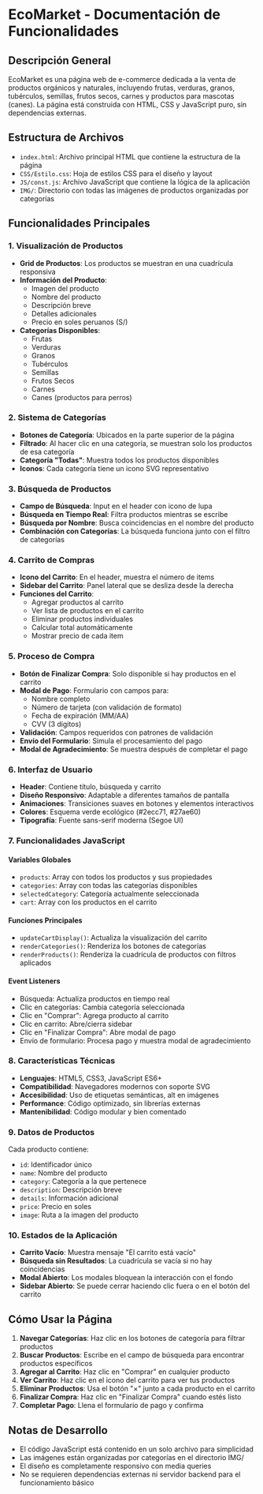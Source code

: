 # EcoMarket - Documentación de Funcionalidades

## Descripción General
EcoMarket es una página web de e-commerce dedicada a la venta de productos orgánicos y naturales, incluyendo frutas, verduras, granos, tubérculos, semillas, frutos secos, carnes y productos para mascotas (canes). La página está construida con HTML, CSS y JavaScript puro, sin dependencias externas.

## Estructura de Archivos
- `index.html`: Archivo principal HTML que contiene la estructura de la página
- `CSS/Estilo.css`: Hoja de estilos CSS para el diseño y layout
- `JS/const.js`: Archivo JavaScript que contiene la lógica de la aplicación
- `IMG/`: Directorio con todas las imágenes de productos organizadas por categorías

## Funcionalidades Principales

### 1. Visualización de Productos
- **Grid de Productos**: Los productos se muestran en una cuadrícula responsiva
- **Información del Producto**:
  - Imagen del producto
  - Nombre del producto
  - Descripción breve
  - Detalles adicionales
  - Precio en soles peruanos (S/)
- **Categorías Disponibles**:
  - Frutas
  - Verduras
  - Granos
  - Tubérculos
  - Semillas
  - Frutos Secos
  - Carnes
  - Canes (productos para perros)

### 2. Sistema de Categorías
- **Botones de Categoría**: Ubicados en la parte superior de la página
- **Filtrado**: Al hacer clic en una categoría, se muestran solo los productos de esa categoría
- **Categoría "Todas"**: Muestra todos los productos disponibles
- **Iconos**: Cada categoría tiene un icono SVG representativo

### 3. Búsqueda de Productos
- **Campo de Búsqueda**: Input en el header con icono de lupa
- **Búsqueda en Tiempo Real**: Filtra productos mientras se escribe
- **Búsqueda por Nombre**: Busca coincidencias en el nombre del producto
- **Combinación con Categorías**: La búsqueda funciona junto con el filtro de categorías

### 4. Carrito de Compras
- **Icono del Carrito**: En el header, muestra el número de items
- **Sidebar del Carrito**: Panel lateral que se desliza desde la derecha
- **Funciones del Carrito**:
  - Agregar productos al carrito
  - Ver lista de productos en el carrito
  - Eliminar productos individuales
  - Calcular total automáticamente
  - Mostrar precio de cada item

### 5. Proceso de Compra
- **Botón de Finalizar Compra**: Solo disponible si hay productos en el carrito
- **Modal de Pago**: Formulario con campos para:
  - Nombre completo
  - Número de tarjeta (con validación de formato)
  - Fecha de expiración (MM/AA)
  - CVV (3 dígitos)
- **Validación**: Campos requeridos con patrones de validación
- **Envío del Formulario**: Simula el procesamiento del pago
- **Modal de Agradecimiento**: Se muestra después de completar el pago

### 6. Interfaz de Usuario
- **Header**: Contiene título, búsqueda y carrito
- **Diseño Responsivo**: Adaptable a diferentes tamaños de pantalla
- **Animaciones**: Transiciones suaves en botones y elementos interactivos
- **Colores**: Esquema verde ecológico (#2ecc71, #27ae60)
- **Tipografía**: Fuente sans-serif moderna (Segoe UI)

### 7. Funcionalidades JavaScript

#### Variables Globales
- `products`: Array con todos los productos y sus propiedades
- `categories`: Array con todas las categorías disponibles
- `selectedCategory`: Categoría actualmente seleccionada
- `cart`: Array con los productos en el carrito

#### Funciones Principales
- `updateCartDisplay()`: Actualiza la visualización del carrito
- `renderCategories()`: Renderiza los botones de categorías
- `renderProducts()`: Renderiza la cuadrícula de productos con filtros aplicados

#### Event Listeners
- Búsqueda: Actualiza productos en tiempo real
- Clic en categorías: Cambia categoría seleccionada
- Clic en "Comprar": Agrega producto al carrito
- Clic en carrito: Abre/cierra sidebar
- Clic en "Finalizar Compra": Abre modal de pago
- Envío de formulario: Procesa pago y muestra modal de agradecimiento

### 8. Características Técnicas
- **Lenguajes**: HTML5, CSS3, JavaScript ES6+
- **Compatibilidad**: Navegadores modernos con soporte SVG
- **Accesibilidad**: Uso de etiquetas semánticas, alt en imágenes
- **Performance**: Código optimizado, sin librerías externas
- **Mantenibilidad**: Código modular y bien comentado

### 9. Datos de Productos
Cada producto contiene:
- `id`: Identificador único
- `name`: Nombre del producto
- `category`: Categoría a la que pertenece
- `description`: Descripción breve
- `details`: Información adicional
- `price`: Precio en soles
- `image`: Ruta a la imagen del producto

### 10. Estados de la Aplicación
- **Carrito Vacío**: Muestra mensaje "El carrito está vacío"
- **Búsqueda sin Resultados**: La cuadrícula se vacía si no hay coincidencias
- **Modal Abierto**: Los modales bloquean la interacción con el fondo
- **Sidebar Abierto**: Se puede cerrar haciendo clic fuera o en el botón del carrito

## Cómo Usar la Página
1. **Navegar Categorías**: Haz clic en los botones de categoría para filtrar productos
2. **Buscar Productos**: Escribe en el campo de búsqueda para encontrar productos específicos
3. **Agregar al Carrito**: Haz clic en "Comprar" en cualquier producto
4. **Ver Carrito**: Haz clic en el icono del carrito para ver tus productos
5. **Eliminar Productos**: Usa el botón "×" junto a cada producto en el carrito
6. **Finalizar Compra**: Haz clic en "Finalizar Compra" cuando estés listo
7. **Completar Pago**: Llena el formulario de pago y confirma

## Notas de Desarrollo
- El código JavaScript está contenido en un solo archivo para simplicidad
- Las imágenes están organizadas por categorías en el directorio IMG/
- El diseño es completamente responsivo con media queries
- No se requieren dependencias externas ni servidor backend para el funcionamiento básico
